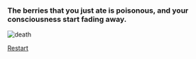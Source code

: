 ### The berries that you just ate is poisonous, and your consciousness start fading away.

![death](death.png)

[Restart](../beginning.md)